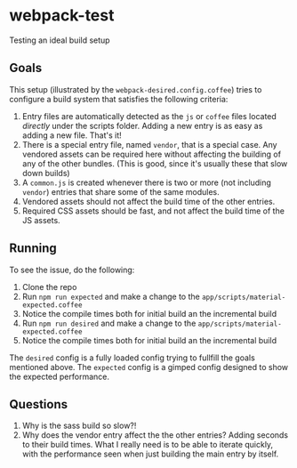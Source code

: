 # webpack-test
Testing an ideal build setup

## Goals

This setup (illustrated by the `webpack-desired.config.coffee`) tries to configure a build system that satisfies the following criteria:

1.  Entry files are automatically detected as the `js` or `coffee` files located _directly_ under the scripts folder. Adding a new entry is as easy as adding a new file. That's it!
2.  There is a special entry file, named `vendor`, that is a special case. Any vendored assets can be required here without affecting the building of any of the other bundles. (This is good, since it's usually these that slow down builds)
3.  A `common.js` is created whenever there is two or more (not including `vendor`) entries that share some of the same modules.
4.  Vendored assets should not affect the build time of the other entries.
5.  Required CSS assets should be fast, and not affect the build time of the JS assets.

## Running

To see the issue, do the following:

1. Clone the repo
2. Run `npm run expected` and make a change to the `app/scripts/material-expected.coffee`
3. Notice the compile times both for initial build an the incremental build
4. Run `npm run desired` and make a change to the `app/scripts/material-expected.coffee`
5. Notice the compile times both for initial build an the incremental build

The `desired` config is a fully loaded config trying to fullfill the goals mentioned above.
The `expected` config is a gimped config designed to show the expected performance.

## Questions

1. Why is the sass build so slow?!
2. Why does the vendor entry affect the the other entries? Adding seconds to their build times. What I really need is to be able to iterate quickly, with the performance seen when just building the main entry by itself.
